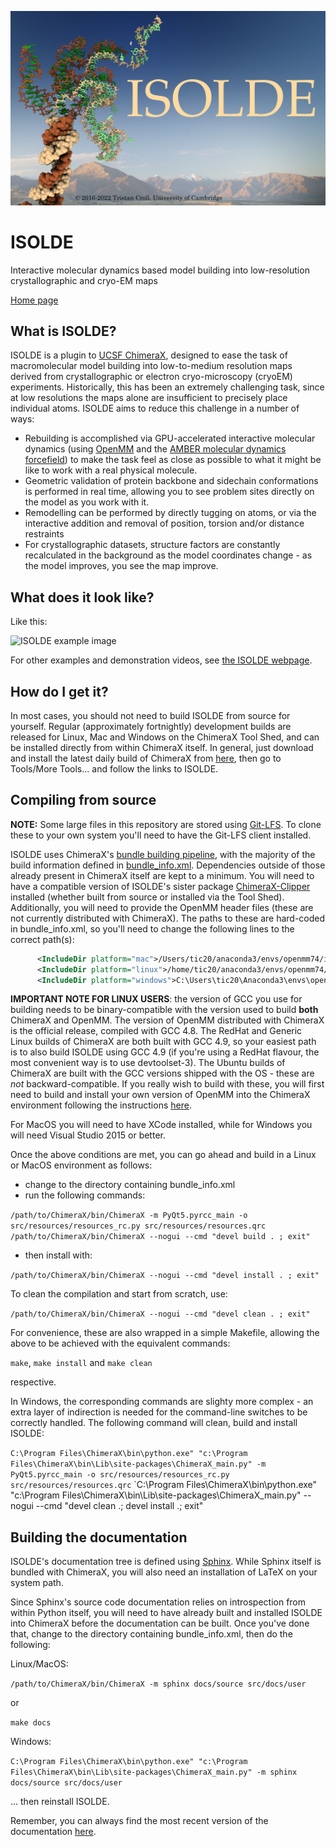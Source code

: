 ![ISOLDE logo](https://github.com/tristanic/isolde/blob/master/logo/isolde_logo.jpg)

# ISOLDE
Interactive molecular dynamics based model building into low-resolution crystallographic and cryo-EM maps

[Home page](https://isolde.cimr.cam.ac.uk/)

## What is ISOLDE?

ISOLDE is a plugin to [UCSF ChimeraX](https://www.cgl.ucsf.edu/chimerax/), designed to ease the task of
macromolecular model building into low-to-medium resolution maps derived from crystallographic or electron
cryo-microscopy (cryoEM) experiments. Historically, this has been an extremely challenging task, since at
low resolutions the maps alone are insufficient to precisely place individual atoms. ISOLDE aims to reduce
this challenge in a number of ways:

* Rebuilding is accomplished via GPU-accelerated interactive molecular dynamics (using [OpenMM](http://openmm.org/)
  and the [AMBER molecular dynamics forcefield](https://ambermd.org/AmberModels.php)) to make the task feel as close
  as possible to what it might be like to work with a real physical molecule.
* Geometric validation of protein backbone and sidechain conformations is performed in real time, allowing you to see
  problem sites directly on the model as you work with it.
* Remodelling can be performed by directly tugging on atoms, or via the interactive addition and removal of position,
  torsion and/or distance restraints
* For crystallographic datasets, structure factors are constantly recalculated in the background as the model coordinates
  change - as the model improves, you see the map improve.

## What does it look like?

Like this:

![ISOLDE example image](https://github.com/tristanic/isolde/blob/master/isolde/docs/source/tutorials/intro/crystal_intro/images/3io0_Thr84.jpg)

For other examples and demonstration videos, see [the ISOLDE webpage](https://isolde.cimr.cam.ac.uk).

## How do I get it?

In most cases, you should not need to build ISOLDE from source for yourself. Regular (approximately fortnightly)
development builds are released for Linux, Mac and Windows on the ChimeraX Tool Shed, and can be installed
directly from within ChimeraX itself. In general, just download and install the latest daily build of ChimeraX
from [here](https://www.cgl.ucsf.edu/chimerax/download.html#daily), then go to Tools/More Tools... and follow
the links to ISOLDE.

## Compiling from source

**NOTE:** Some large files in this repository are stored using [Git-LFS](https://git-lfs.github.com/). To clone these to your own system you'll need to have the Git-LFS client installed.

ISOLDE uses ChimeraX's [bundle building pipeline](https://www.cgl.ucsf.edu/chimerax/docs/devel/writing_bundles.html), with
the majority of the build information defined in [bundle_info.xml](https://github.com/tristanic/isolde/blob/master/isolde/bundle_info.xml).
Dependencies outside of those already present in ChimeraX itself are kept to a minimum. You will need to have a compatible
version of ISOLDE's sister package [ChimeraX-Clipper](https://github.com/tristanic/chimerax-clipper) installed (whether built
from source or installed via the Tool Shed). Additionally, you will need to provide the OpenMM header files (these are not
currently distributed with ChimeraX). The paths to these are hard-coded in bundle_info.xml, so you'll need to change the
following lines to the correct path(s):

```xml
      <IncludeDir platform="mac">/Users/tic20/anaconda3/envs/openmm74/include</IncludeDir>
      <IncludeDir platform="linux">/home/tic20/anaconda3/envs/openmm74/include</IncludeDir>
      <IncludeDir platform="windows">C:\Users\tic20\Anaconda3\envs\openmm74\include</IncludeDir>
```

**IMPORTANT NOTE FOR LINUX USERS**: the version of GCC you use for building needs to be binary-compatible with the version
used to build **both** ChimeraX and OpenMM. The version of OpenMM distributed with ChimeraX is the official release, compiled
with GCC 4.8. The RedHat and Generic Linux builds of ChimeraX are both built with GCC 4.9, so your easiest path is to also
build ISOLDE using GCC 4.9 (if you're using a RedHat flavour, the most convenient way is to use devtoolset-3). The Ubuntu
builds of ChimeraX are built with the GCC versions shipped with the OS - these are *not* backward-compatible. If you really
wish to build with these, you will first need to build and install your own version of OpenMM into the ChimeraX environment
following the instructions [here](http://docs.openmm.org/latest/userguide/library.html#compiling-openmm-from-source-code).

For MacOS you will need to have XCode installed, while for Windows you will need Visual Studio 2015 or better.

Once the above conditions are met, you can go ahead and build in a Linux or MacOS environment as follows:

- change to the directory containing bundle_info.xml
- run the following commands:

`/path/to/ChimeraX/bin/ChimeraX -m PyQt5.pyrcc_main -o src/resources/resources_rc.py src/resources/resources.qrc`
`/path/to/ChimeraX/bin/ChimeraX --nogui --cmd "devel build . ; exit"`

- then install with:

`/path/to/ChimeraX/bin/ChimeraX --nogui --cmd "devel install . ; exit"`

To clean the compilation and start from scratch, use:

`/path/to/ChimeraX/bin/ChimeraX --nogui --cmd "devel clean . ; exit"`

For convenience, these are also wrapped in a simple Makefile, allowing the above to be achieved with the equivalent commands:

`make`, `make install` and `make clean`

respective.

In Windows, the corresponding commands are slighty more complex - an extra layer of indirection is needed for the
command-line switches to be correctly handled. The following command will clean, build and install ISOLDE:

`C:\Program Files\ChimeraX\bin\python.exe" "c:\Program Files\ChimeraX\bin\Lib\site-packages\ChimeraX_main.py" -m PyQt5.pyrcc_main -o src/resources/resources_rc.py src/resources/resources.qrc`
`C:\Program Files\ChimeraX\bin\python.exe" "c:\Program Files\ChimeraX\bin\Lib\site-packages\ChimeraX_main.py" --nogui --cmd "devel clean .; devel install .; exit"

## Building the documentation

ISOLDE's documentation tree is defined using [Sphinx](http://www.sphinx-doc.org/en/master/). While Sphinx itself is bundled
with ChimeraX, you will also need an installation of LaTeX on your system path.

Since Sphinx's source code documentation relies on introspection from within Python itself, you will need to have already built
and installed ISOLDE into ChimeraX before the documentation can be built. Once you've done that, change to the directory
containing bundle_info.xml, then do the following:

Linux/MacOS:

`/path/to/ChimeraX/bin/ChimeraX -m sphinx docs/source src/docs/user`

or

`make docs`

Windows:

`C:\Program Files\ChimeraX\bin\python.exe" "c:\Program Files\ChimeraX\bin\Lib\site-packages\ChimeraX_main.py" -m sphinx docs/source src/docs/user`

... then reinstall ISOLDE.

Remember, you can always find the most recent version of the documentation [here](https://isolde.cimr.cam.ac.uk/documentation/).

